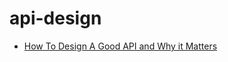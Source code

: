 # api-design

- [How To Design A Good API and Why it Matters](https://www.youtube.com/watch?v=aAb7hSCtvGw)

